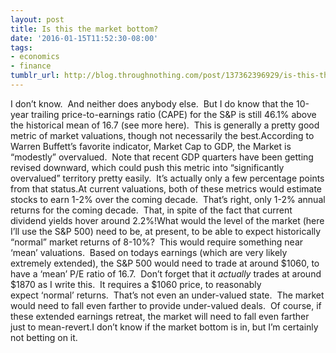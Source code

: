 ```yaml
---
layout: post
title: Is this the market bottom?
date: '2016-01-15T11:52:30-08:00'
tags:
- economics
- finance
tumblr_url: http://blog.throughnothing.com/post/137362396929/is-this-the-market-bottom
---
```

I don’t know.  And neither does anybody else.  But I do know that the 10-year trailing price-to-earnings ratio (CAPE) for the S&P is still 46.1% above the historical mean of 16.7 (see more here).  This is generally a pretty good metric of market valuations, though not necessarily the best.According to Warren Buffett’s favorite indicator, Market Cap to GDP, the Market is “modestly” overvalued.  Note that recent GDP quarters have been getting revised downward, which could push this metric into “significantly overvalued” territory pretty easily.  It’s actually only a few percentage points from that status.At current valuations, both of these metrics would estimate stocks to earn 1-2% over the coming decade.  That’s right, only 1-2% annual returns for the coming decade.  That, in spite of the fact that current dividend yields hover around 2.2%!What would the level of the market (here I’ll use the S&P 500) need to be, at present, to be able to expect historically “normal” market returns of 8-10%?  This would require something near ‘mean’ valuations.  Based on todays earnings (which are very likely extremely extended), the S&P 500 would need to trade at around $1060, to have a ‘mean’ P/E ratio of 16.7.  Don’t forget that it *actually* trades at around $1870 as I write this.  It requires a $1060 price, to reasonably expect ‘normal’ returns.  That’s not even an under-valued state.  The market would need to fall even farther to provide under-valued deals.  Of course, if these extended earnings retreat, the market will need to fall even farther just to mean-revert.I don’t know if the market bottom is in, but I’m certainly not betting on it.
